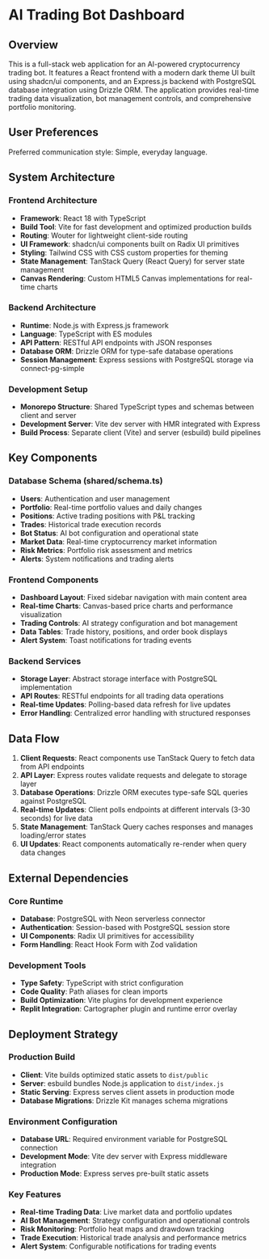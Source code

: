 # AI Trading Bot Dashboard

## Overview

This is a full-stack web application for an AI-powered cryptocurrency trading bot. It features a React frontend with a modern dark theme UI built using shadcn/ui components, and an Express.js backend with PostgreSQL database integration using Drizzle ORM. The application provides real-time trading data visualization, bot management controls, and comprehensive portfolio monitoring.

## User Preferences

Preferred communication style: Simple, everyday language.

## System Architecture

### Frontend Architecture
- **Framework**: React 18 with TypeScript
- **Build Tool**: Vite for fast development and optimized production builds
- **Routing**: Wouter for lightweight client-side routing
- **UI Framework**: shadcn/ui components built on Radix UI primitives
- **Styling**: Tailwind CSS with CSS custom properties for theming
- **State Management**: TanStack Query (React Query) for server state management
- **Canvas Rendering**: Custom HTML5 Canvas implementations for real-time charts

### Backend Architecture
- **Runtime**: Node.js with Express.js framework
- **Language**: TypeScript with ES modules
- **API Pattern**: RESTful API endpoints with JSON responses
- **Database ORM**: Drizzle ORM for type-safe database operations
- **Session Management**: Express sessions with PostgreSQL storage via connect-pg-simple

### Development Setup
- **Monorepo Structure**: Shared TypeScript types and schemas between client and server
- **Development Server**: Vite dev server with HMR integrated with Express
- **Build Process**: Separate client (Vite) and server (esbuild) build pipelines

## Key Components

### Database Schema (shared/schema.ts)
- **Users**: Authentication and user management
- **Portfolio**: Real-time portfolio values and daily changes
- **Positions**: Active trading positions with P&L tracking
- **Trades**: Historical trade execution records
- **Bot Status**: AI bot configuration and operational state
- **Market Data**: Real-time cryptocurrency market information
- **Risk Metrics**: Portfolio risk assessment and metrics
- **Alerts**: System notifications and trading alerts

### Frontend Components
- **Dashboard Layout**: Fixed sidebar navigation with main content area
- **Real-time Charts**: Canvas-based price charts and performance visualization
- **Trading Controls**: AI strategy configuration and bot management
- **Data Tables**: Trade history, positions, and order book displays
- **Alert System**: Toast notifications for trading events

### Backend Services
- **Storage Layer**: Abstract storage interface with PostgreSQL implementation
- **API Routes**: RESTful endpoints for all trading data operations
- **Real-time Updates**: Polling-based data refresh for live updates
- **Error Handling**: Centralized error handling with structured responses

## Data Flow

1. **Client Requests**: React components use TanStack Query to fetch data from API endpoints
2. **API Layer**: Express routes validate requests and delegate to storage layer
3. **Database Operations**: Drizzle ORM executes type-safe SQL queries against PostgreSQL
4. **Real-time Updates**: Client polls endpoints at different intervals (3-30 seconds) for live data
5. **State Management**: TanStack Query caches responses and manages loading/error states
6. **UI Updates**: React components automatically re-render when query data changes

## External Dependencies

### Core Runtime
- **Database**: PostgreSQL with Neon serverless connector
- **Authentication**: Session-based with PostgreSQL session store
- **UI Components**: Radix UI primitives for accessibility
- **Form Handling**: React Hook Form with Zod validation

### Development Tools
- **Type Safety**: TypeScript with strict configuration
- **Code Quality**: Path aliases for clean imports
- **Build Optimization**: Vite plugins for development experience
- **Replit Integration**: Cartographer plugin and runtime error overlay

## Deployment Strategy

### Production Build
- **Client**: Vite builds optimized static assets to `dist/public`
- **Server**: esbuild bundles Node.js application to `dist/index.js`
- **Static Serving**: Express serves client assets in production mode
- **Database Migrations**: Drizzle Kit manages schema migrations

### Environment Configuration
- **Database URL**: Required environment variable for PostgreSQL connection
- **Development Mode**: Vite dev server with Express middleware integration
- **Production Mode**: Express serves pre-built static assets

### Key Features
- **Real-time Trading Data**: Live market data and portfolio updates
- **AI Bot Management**: Strategy configuration and operational controls
- **Risk Monitoring**: Portfolio heat maps and drawdown tracking
- **Trade Execution**: Historical trade analysis and performance metrics
- **Alert System**: Configurable notifications for trading events